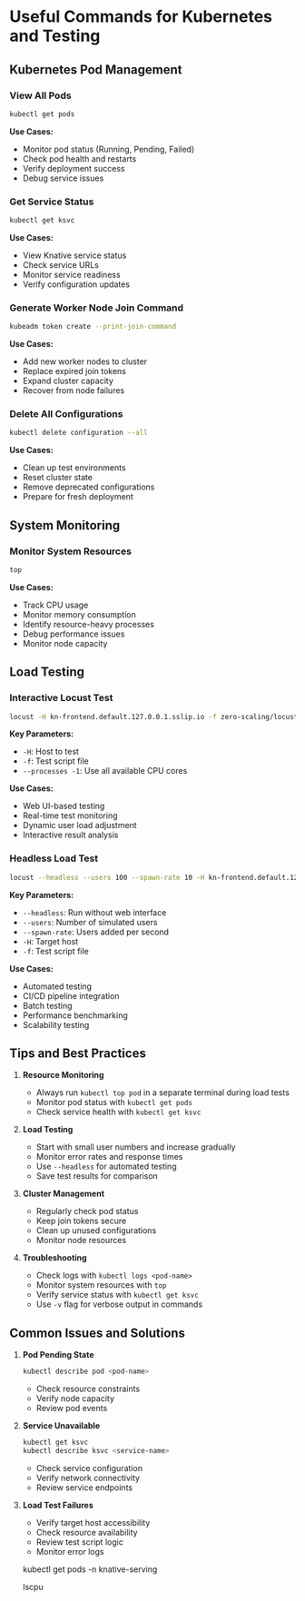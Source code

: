 # Useful Commands for Kubernetes and Testing

## Kubernetes Pod Management

### View All Pods
```bash
kubectl get pods
```
**Use Cases:**
- Monitor pod status (Running, Pending, Failed)
- Check pod health and restarts
- Verify deployment success
- Debug service issues

### Get Service Status
```bash
kubectl get ksvc
```
**Use Cases:**
- View Knative service status
- Check service URLs
- Monitor service readiness
- Verify configuration updates

### Generate Worker Node Join Command
```bash
kubeadm token create --print-join-command
```
**Use Cases:**
- Add new worker nodes to cluster
- Replace expired join tokens
- Expand cluster capacity
- Recover from node failures

### Delete All Configurations
```bash
kubectl delete configuration --all
```
**Use Cases:**
- Clean up test environments
- Reset cluster state
- Remove deprecated configurations
- Prepare for fresh deployment

## System Monitoring

### Monitor System Resources
```bash
top
```
**Use Cases:**
- Track CPU usage
- Monitor memory consumption
- Identify resource-heavy processes
- Debug performance issues
- Monitor node capacity

## Load Testing

### Interactive Locust Test
```bash
locust -H kn-frontend.default.127.0.0.1.sslip.io -f zero-scaling/locustfile.py --processes -1
```
**Key Parameters:**
- `-H`: Host to test
- `-f`: Test script file
- `--processes -1`: Use all available CPU cores

**Use Cases:**
- Web UI-based testing
- Real-time test monitoring
- Dynamic user load adjustment
- Interactive result analysis

### Headless Load Test
```bash
locust --headless --users 100 --spawn-rate 10 -H kn-frontend.default.127.0.0.1.sslip.io -f zero-scaling/locustfile.py
```
**Key Parameters:**
- `--headless`: Run without web interface
- `--users`: Number of simulated users
- `--spawn-rate`: Users added per second
- `-H`: Target host
- `-f`: Test script file

**Use Cases:**
- Automated testing
- CI/CD pipeline integration
- Batch testing
- Performance benchmarking
- Scalability testing

## Tips and Best Practices

1. **Resource Monitoring**
   - Always run `kubectl top pod` in a separate terminal during load tests
   - Monitor pod status with `kubectl get pods`
   - Check service health with `kubectl get ksvc`

2. **Load Testing**
   - Start with small user numbers and increase gradually
   - Monitor error rates and response times
   - Use `--headless` for automated testing
   - Save test results for comparison

3. **Cluster Management**
   - Regularly check pod status
   - Keep join tokens secure
   - Clean up unused configurations
   - Monitor node resources

4. **Troubleshooting**
   - Check logs with `kubectl logs <pod-name>`
   - Monitor system resources with `top`
   - Verify service status with `kubectl get ksvc`
   - Use `-v` flag for verbose output in commands

## Common Issues and Solutions

1. **Pod Pending State**
   ```bash
   kubectl describe pod <pod-name>
   ```
   - Check resource constraints
   - Verify node capacity
   - Review pod events

2. **Service Unavailable**
   ```bash
   kubectl get ksvc
   kubectl describe ksvc <service-name>
   ```
   - Check service configuration
   - Verify network connectivity
   - Review service endpoints

3. **Load Test Failures**
   - Verify target host accessibility
   - Check resource availability
   - Review test script logic
   - Monitor error logs

   kubectl get pods -n knative-serving

   lscpu